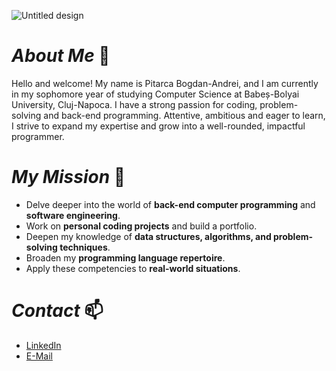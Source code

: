 ![Untitled design](https://capsule-render.vercel.app/api?type=waving&color=gradient&customColorList=0,6,6,21&height=150&section=header&text=Welcome!&fontSize=70)



# ***About Me*** 🌱
Hello and welcome! My name is Pitarca Bogdan-Andrei, and I am currently in my sophomore year of studying Computer Science at Babeș-Bolyai University, Cluj-Napoca. I have a strong passion for coding, problem-solving and back-end programming. Attentive, ambitious and eager to learn, I strive to expand my expertise and grow into a well-rounded, impactful programmer.

# ***My Mission*** 🔎
- Delve deeper into the world of **back-end computer programming** and **software engineering**.
- Work on **personal coding projects** and build a portfolio.
- Deepen my knowledge of **data structures, algorithms, and problem-solving techniques**.
- Broaden my **programming language repertoire**.
- Apply these competencies to **real-world situations**.

# ***Contact*** 📫
- [LinkedIn](www.linkedin.com/in/bogdan-andrei-pitarca-ba71a4350)
- [E-Mail](mailto::bogdanandreipitarca@outlook.com)

